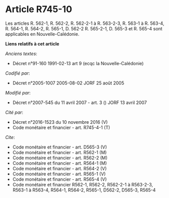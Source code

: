 # Article R745-10

Les articles R. 562-1, R. 562-2, R. 562-2-1 à R. 563-2-3, R. 563-1 à R. 563-4, R. 564-1, R. 564-2, R. 565-1, D. 562-2 R.
565-2-1, D. 565-3 et R. 565-4 sont applicables en Nouvelle-Calédonie.

**Liens relatifs à cet article**

_Anciens textes_:

  - Décret n°91-160 1991-02-13 art 9 (ecqc la Nouvelle-Calédonie)

_Codifié par_:

  - Décret n°2005-1007 2005-08-02 JORF 25 août 2005

_Modifié par_:

  - Décret n°2007-545 du 11 avril 2007 - art. 3 () JORF 13 avril 2007

_Cité par_:

  - Décret n°2016-1523 du 10 novembre 2016 (V)
  - Code monétaire et financier - art. R745-4-1 (T)

_Cite_:

  - Code monétaire et financier - art. D565-3 (V)
  - Code monétaire et financier - art. R562-1 (M)
  - Code monétaire et financier - art. R562-2 (M)
  - Code monétaire et financier - art. R564-1 (M)
  - Code monétaire et financier - art. R564-2 (V)
  - Code monétaire et financier - art. R565-1 (V)
  - Code monétaire et financier - art. R565-4 (V)
  - Code monétaire et financier R562-1, R562-2, R562-2-1 à R563-2-3, R563-1 à R563-4, R564-1, R564-2, R565-1, D562-2, D565-3, R565-4
